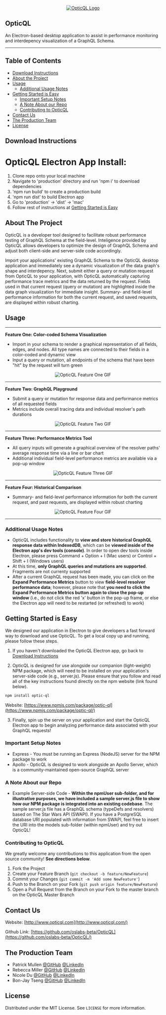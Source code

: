 <!-- PROJECT SHIELDS -->
<!--
*** I'm using markdown "reference style" links for readability.
*** Reference links are enclosed in brackets [ ] instead of parentheses ( ).
*** See the bottom of this document for the declaration of the reference variables
*** for contributors-url, forks-url, etc. This is an optional, concise syntax you may use.
*** https://www.markdownguide.org/basic-syntax/#reference-style-links
-->
<!-- PROJECT LOGO -->
<br />
<p align="center">
  <a href="https://github.com/oslabs-beta/OpticQL/">
    <img src="./production/client/logo2.png" alt="OpticQL Logo">
  </a>

## OpticQL
An Electron-based desktop application to assist in performance monitoring and interdepency visualization of a GraphQL Schema.

__________


<!-- TABLE OF CONTENTS -->
## Table of Contents

* [Download Instructions](#download-instructions)
* [About the Project](#about-the-project)
* [Usage](#usage)
  * [Additional Usage Notes](#additional-usage-notes)
* [Getting Started is Easy](#getting-started-is-easy)
  * [Important Setup Notes](#important-setup-notes)
  * [A Note About our Repo](#a-note-about-our-repo)
  * [Contributing to OpticQL](#contributing-to-opticql)
* [Contact Us](#contact-us)
* [The Production Team](#the-production-team)
* [License](#license)

<!-- Download Instructions -->
## Download Instructions

# OpticQL Electron App Install: 
1. Clone repo onto your local machine
2. Navigate to 'production' directory and run 'npm i' to download dependencies
3. 'npm run build' to create a production build
4. 'npm run dist' to build Electron app
5. Go to 'production' -> 'dist' -> 'mac'
6. Follow rest of instructions at [Getting Started is Easy](#getting-started-is-easy)

<!-- ABOUT THE PROJECT -->
## About The Project

OpticQL is a developer tool designed to facilitate robust performance testing of GraphQL Schema at the field-level. Inteligence provided by OpticQL allows developers to optimize the design of GraphQL Schema and adjust both client-side and server-side code accordingly.

Import your applications' existing GraphQL Schema to the OpticQL desktop application and immediately see a dynamic visualization of the data graph's shape and interdepency. Next, submit either a query or mutation request from OpticQL to your application, with OpticQL automatically capturing performance trace metrics and the data returned by the request. Fields used in that current request (query or mutation) are highlighted inside the data graph visualization for immediate insight. Summary- and field-level performance information for both the current request, and saved requests, are displayed within robust charting.

<!-- USAGE EXAMPLES -->
## Usage

_______


**Feature One: Color-coded Schema Visualization** 

* Import in your schema to render a graphical representation of all fields, edges, and nodes. All type names are connected to their fields in a color-coded and dynamic view
* Input a query or mutation, all endpoints of the schema that have been "hit" by the request will turn green

<p align="center">
  <img src="./readme_gifs/feature_one.gif" alt="OpticQL Feature One GIF">
</p>

_______


**Feature Two: GraphQL Playground**

* Submit a query or mutation for response data and performance metrics of all requested fields
* Metrics include overall tracing data and individual resolver's path durations

<p align="center">
  <img src="./readme_gifs/feature_two.gif" alt="OpticQL Feature Two GIF">
</p>

________


**Feature Three: Performance Metrics Tool**

* All query inputs will generate a graphical overview of the resolver paths' average response time via a line or bar chart
* Additional individual field-level performance metrics are available via a pop-up window

<p align="center">
  <img src="./readme_gifs/feature_three.gif" alt="OpticQL Feature Three GIF">
</p>

_______

**Feature Four: Historical Comparison**

* Summary- and field-level performance information for both the current request, and past requests, are displayed within robust charting

<p align="center">
  <img src="./readme_gifs/feature_four.gif" alt="OpticQL Feature Four GIF">
</p>

_______


### Additional Usage Notes

* OpticQL includes functionality to **view and store historical GraphQL response data within IndexedDB**, which can be **viewed inside of the Electron app's dev tools (console)**. In order to open dev tools inside Electron, please press Command + Option + I (Mac users) or Control + Shift + I (Windows users)
* At this time, **only GraphQL queries and mutations are supported**. Fragments are not currenty supported
* After a current GraphQL request has been made, you can click on the **Expand Performance Metrics** button to view **field-level resolver performance data**; however, please note that **you need to click the Expand Performance Metrics button again to close the pop-up window** (i.e., do not click the red 'x' button in the pop-up frame, or else the Electron app will need to be restarted (or refreshed) to work) 

<!-- GETTING STARTED -->
## Getting Started is Easy

We designed our application in Electron to give developers a fast forward way to download and use OpticQL. To get a local copy up and running, please follow these steps.

1. If you haven't downloaded the OpticQL Electron app, go back to [Download Instructions](#download-instructions)

2. OpticQL is designed for use alongside our companion (light-weight) NPM package, which will need to be installed on your application's server-side code (e.g., server.js). Please ensure that you follow and read all of the key instructions found directly on the npm website (link found below). 
```sh
npm install optic-ql
```

Website: [https://www.npmjs.com/package/optic-ql](https://www.npmjs.com/package/optic-ql/)

3. Finally, spin up the server on your application and start the OpticQL Electron app to begin analyzing performance data associated with your GraphQL requests!

### Important Setup Notes

* Express - You must be running an Express (NodeJS) server for the NPM package to work
* Apollo - OpticQL is designed to work alongside an Apollo Server, which is a community-maintained open-source GraphQL server

### A Note About our Repo

* Example Server-side Code - **Within the npmUser sub-folder, and for illustrative purposes, we have included a sample server.js file to show how our NPM package is integrated into an existing codebase**. The sample server.js file has a GraphQL schema (typeDefs and resolvers) based on The Star Wars API (SWAPI). If you have a PostgreSQL database URI populated with information from SWAPI, feel free to insert the URI into the models sub-folder (within npmUser) and try out OpticQL!

<!-- CONTRIBUTING -->
### Contributing to OpticQL

We greatly welcome any contributions to this application from the open source community! **See directions below**.

1. Fork the Project
2. Create your Feature Branch (`git checkout -b feature/NewFeature`)
3. Commit your Changes (`git commit -m 'Add some NewFeature'`)
4. Push to the Branch on your Fork (`git push origin feature/NewFeature`)
5. Open a Pull Request from the Branch on your Fork to the master branch on the OpticQL Master Branch


<!-- CONTACT -->
## Contact Us

Website: [http://www.opticql.com](http://www.opticql.com/)

Github Link: [https://github.com/oslabs-beta/OpticQL](https://github.com/oslabs-beta/OpticQL/)

<!--- Authors --->
## The Production Team

* Patrick Mullen [@GitHub](https://github.com/patrick934) [@LinkedIn](https://www.linkedin.com/in/patrick-mullen-834a4255/)
* Rebecca Miller [@GitHub](https://github.com/millerreb) [@LinkedIn](https://www.linkedin.com/in/rebecca-miller-18466552/)
* Nicole Du [@GitHub](https://github.com/Nikkkidew) [@LinkedIn](https://www.linkedin.com/in/nicole-du-05299472/)
* Bon-Jay Tseng [@GitHub](https://github.com/bj-tseng) [@LinkedIn](https://www.linkedin.com/in/bon-jay-tseng/)

<!-- LICENSE -->
## License

Distributed under the MIT License. See `LICENSE` for more information.
